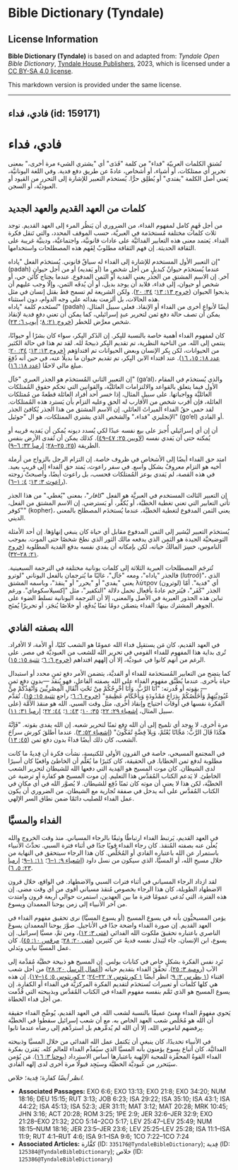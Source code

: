 # Bible Dictionary (Tyndale)

## License Information

**Bible Dictionary (Tyndale)** is based on and adapted from: _Tyndale Open Bible Dictionary_, [Tyndale House Publishers](https://tyndaleopenresources.com/), 2023, which is licensed under a [CC BY-SA 4.0 license](https://creativecommons.org/licenses/by-sa/4.0/legalcode.en).

This markdown version is provided under the same license.



--------------------------------

## فادي، فداء (id: 159171)

فادي، فداء
==========

تُشتق الكلمات العربيّة "فداء" من كلمة "فَدَى" أي "يشتري الشيء مرة أخرى،" بمعنى تحرير أي ممتلكات، أو أشياء، أو أشخاص، عادةً عن طريق دفع فدية. وفي اللغة اليونانيَّة، يَعني أصل الكلمة "يفتدي" أو يُطلِق حرًّا. يُستخدَم التعبير للإشارة إلى التحرر من القيود أو العبوديَّة، أو السجن.

كلمات من العهد القديم والعهد الجديد
-----------------------------------

من أجل فَهمٍ كامل لمفهوم الفداء، من الضروري أن يَنظُر المرء إلى العهد القديم. توجد ثلاث كلمات مختلفة مُستخدَمة في العبريَّة، حسب الموقف المحدد، والتي تَنقل فكرة الفداء. يَعتمد معنى هذه التعابير الفدائيَّة على عادات قانونيَّة، واجتماعيَّة، ودينيَّة غريبة على الثقافة الحديثة. إن فهم الثقافة مطلوبٌ لِفَهم هذه المصطلحات واستخدامها.

إن التعبير الأول المستخدم للإشارة إلى الفداء له سياقٌ قانوني. يُستخدَم الفعل "پاداه" (padah) عندما يُستخدَم حيوانٌ كبديلٍ من أجل شخصٍ ما (أو يَفديه) أو من أجل حيوانٍ آخر. إن الاسم المشتق من الجذر يعني الفدية أو الثمن المدفوع. عندما يحتاج كائن حي، أو شخص أو حيوان، إلى فداء، فلابد أن يوجد بديل، أو أن يُدفَه الثمن، وإلّا وجب عليهم أن يذبحوا الحيوان ([خروج ١٣: ١٣](https://ref.ly/Exod13:13)؛ [٣٤: ٢٠](https://ref.ly/Exod34:20)). ولكن الشريعة لم تسمح قط بقتل إنسان في مثل هذه الحالات، بل ألزمت بفدائه على وجه الدوام، دون استثناء.  
تُستَخدم كلمة "پاداه" (padah) أيضًا لأنواع أخرى من الفداء أو الإنقاذ. فعلى سبيل المثال، يمكن أن تصف حالة دفع ثمن لتحرير عبدٍ إسرائيلي، كما يمكن أن تعني دفع فدية لإنقاذ شخص معرَّض للخطر ([خروج ٢١: ٨](https://ref.ly/Exod21:8)؛ [أيوب ٦: ٢٣](https://ref.ly/Job6:23)).

كان لمفهوم الفداء أهمية خاصة بالنسبة للبِكر. إن الذَكر البِكر، سواء كان بشرًا أو حيوانًا، ينتمي إلى الله. من الناحية النظرية، تم تقديم البِكر ذبيحةً لله. لقد تم هذا في حالة الكثير من الحيوانات، لكن بِكر الإنسان وبعض الحيوانات تم افتداؤهم ([خروج ١٣: ١٣](https://ref.ly/Exod13:13)؛ [٣٤: ٢٠](https://ref.ly/Exod34:20)؛ [عدد ١٨: ١٥، ١٦](https://ref.ly/Num18:15-Num18:16)). عند افتداء الابن البِكر، تم تقديم حيوان ما بديلًا عنه، في حين أنه دُفِعَ مبلغ مالي لاحقًا ([عدد ١٨: ١٦](https://ref.ly/Num18:16)).

إن التعبير الثاني المُستخدَم هو الجذر العبري "جَآل" (ga’al)*،* والذي يُستخدَم في المقام الأول فيما يتعلق بالقواعد والالتزامات العائليَّة، والقوانين التي تحكم حقوق المُمتلكات العائليَّة وواجباتها. على سبيل المثال، إذا خسر أحد أفراد العائلة قطعةً من مُمتلكات العائلة، فإن أقرب شخص من الأقارب له الحق وعليه التزام بأن يَسترد هذه المُمتلكات. لقد حمى حقُ الفداء الميراثَ العائلي. إن الاسم المشتق من هذا الجذر يُكافئ الجذر الإنجليزي "فداء،" والشخص الذي يشتري الممتلكات، هو ال "جوئيل" (go’el) أو الفادي.

أن إن أي إسرائيلي أُجبرَ على بيع نفسه عبدًا لكي يُسدد ديونه يُمكن أن يَفديه قريبه أو يُمكنه حتى أن يَفدي نفسه ([لاويين ٢٥: ٤٧–٤٩](https://ref.ly/Lev25:47-Lev25:49)). كذلك يمكن أن تُفدى الأرض بنفس الطريقة ([٢٥: ٢٥–٢٨](https://ref.ly/Lev25:25-Lev25:28)؛ [إرميا ٣٢: ٦–٩](https://ref.ly/Jer32:6-Jer32:9)).

امتد حق الفداء أيضًا إلى الأشخاص في ظروف خاصة. إن التزام الرجل بالزواج من أرملة أخيه هو التزام معروفٌ بشكل واسع. في سفر راعوث، يَمتد حق الفداء إلى قريبٍ بعيد. في هذه القصة، لم يَفدي بوعز المُمتلكات فحسب، بل راعوث أيضًا، وأصبحتْ زوجته ([راعوث ٣: ١٣](https://ref.ly/Ruth3:13)؛ [٤: ١–٦](https://ref.ly/Ruth4:1-Ruth4:6)).

إن التعبير الثالث المستخدم في العبريَّة هو الفعل "*كافار*"، بمعنى "يُغطي." من هذا الجذر تأتي التعابير التي تعني تغطية الخطيَّة، أو يُكفِّر، أو يَسترضي. إن الاسم المشتق من الفعل، "كوفر" (kopher)*،* يعني الثمن المدفوع لتغطية الخطيَّة، عندما يُستخدَم المصطلح بالمعنى الديني.

يُستخدَم التعبير ليُشير إلى الثمن المدفوع مقابل أي حياة كان ينبغي إنهاؤها. إن أحد الأمثلة التوضيحيَّة الجيدة هو الثمن الذي يدفعه مالك الثور الذي نطحَ شخصًا حتى الموت. بموجب الناموس، خسِرَ المالكُ حياته، لكن بإمكانه أن يفدي نفسه بدفع الفدية المطلوبة ([خروج ٢١: ٢٨–٣٢](https://ref.ly/Exod21:28-Exod21:32)).

تُترجَم المصطلحات العبرية الثلاثة إلى كلمات يونانية مختلفة في الترجمة السبعينية. فالجذر "پاداه"، ومعه "جَآل"، غالبًا ما يُترجمان بالفعل اليوناني "لوترو (*lutroō*)"، الذي يعني "يفدي" أو "يحرر" أو "ينقذ"، وباسمه المشتق λύτρον (لوترون) أي "فدية". أمّا الجذر "كَفَر"، فيُترجم عادةً بأفعال تحمل دلالة "التكفير"، مثل "إكسيلاسكوماي". ورغم تباين هذه الجذور العبرية في الأصل والمعنى، إلا أن الترجمة اليونانية تسلط الضوء على الجوهر المشترك بينها: الفداء يتضمّن دومًا ثمنًا يُدفَع، أو خلاصًا يُنجَز، أو تحريرًا يُمنَح.

الله بصفته الفادي
-----------------

في العهد القديم، كان مَن يستقبِل فداءَ الله عمومًا هو الشعب كليًا، أو الأمة، لا الأفراد. تُرى بداية هذا المفهوم للفداء القومي في تحرير الله للشعب من العبوديَّة في مصر. على الرغم من أنهم كانوا في عبوديَّة، إلا أن إلههم افتداهم ([خروج ٦: ٦](https://ref.ly/Exod6:6)؛ [تثنية ١٥: ١٥](https://ref.ly/Deut15:15)).

كما يتضح من التعابير المُستخدَمة للفداء أو الفديَّة، يتضمن الأمر دفع ثمنٍ محدد أو استبدال حياة بأخرى. عندما يُطَبَّق مفهوم الفداء على الله بصفته الفاعل، فهو يُنقذ —بدون دفع ثمنٍ— بقوته أو قُدرته: "أَنَا الرَّبُّ. وَأَنَا أُخْرِجُكُمْ مِنْ تَحْتِ أَثْقَالِ الْمِصْرِيِّينَ وَأُنْقِذُكُمْ مِنْ عُبُودِيَّتِهِمْ وَأُخَلِّصُكُمْ بِذِرَاعٍ مَمْدُودَةٍ وَبِأَحْكَامٍ عَظِيمَةٍ" ([خروج ٦: ٦](https://ref.ly/Exod6:6)؛ راجع [تثنية ١٥: ١٥](https://ref.ly/Deut15:15)). تُقدَّم الفكرة نفسها في أوقات احتياج وإنقاذ أخرى، مثل وقت السبي. الله هو منقذ الأُمَّة (على سبيل المثال، [إشعياء ٢٩: ٢٢](https://ref.ly/Isa29:22)؛ [٣٥: ١٠](https://ref.ly/Isa35:10)؛ [٤٣: ١](https://ref.ly/Isa43:1)؛ [٤٤: ٢٢](https://ref.ly/Isa44:22)؛ [إرميا ٣١: ١١](https://ref.ly/Jer31:11)).

مرة أخرى، لا يوجد أي تلميح إلى أن الله دفع ثمنًا لتحرير شعبه. إن الله يفدى بقوته. "فَإِنَّهُ هكَذَا قَالَ الرَّبُّ: مَجَّانًا بُعْتُمْ، وَبِلاَ فِضَّةٍ تُفَكُّونَ" ([إشعياء ٥٢: ٣](https://ref.ly/Isa52:3)). عندما أطلقَ كورش سراحَ الشعب، كان ذلك أيضًا فداءً بدون دفع ثمن ([٤٥: ١٣](https://ref.ly/Isa45:13)).

في المجتمع المسيحي، خاصة في القرون الأولى للكنيسة، نشأت فكرة أن فِديةً ما كانت مطلوبة لدفع ثمن الخطايا. في الحقيقة، كان كثيرًا ما يُعَلَّم أن الخاطئ واقعيًا كان أسيرًا لدى الشيطان. كان موت المسيح هو الفِدية التي دفعها الله للشيطان لتحرير الشعب الخاطئ. لا يَدعم الكتاب المُقدَّس هذا التعليم. إن موت المسيح هو كفارة أو ترضية عن الخطيَّة، لكن هذا لا يعني أن موته كان ثمنًا دُفِع للشيطان. لا يُصوَّر الله في أي مكانٍ في الكتاب المُقدَّس على أنه يدخل في صفقة تُجارية مع الشيطان. من الضروري أن يكون عمل الفداء للصليب دائمًا ضمن نطاق السر الإلهي.

الفداء والمسيَّا
----------------

في العهد القديم، يَرتبط الفداء ارتباطًا وثيقًا بالرجاء المسياني. منذ وقت الخروج والله يُعلَن عنه بصفته المُنقذ. كان رجاء الفداء قويًا جدًا في أثناء فترة السبي. تحدَّثَ الأنبياء باستمرار عن الله باعتباره الفادي أو المُخَلِّص. كان هذا الرجاء سيتحقق في النهاية من خلال مسيحِ الله، أو المسيَّا، الذي سيكون من نسل داود ([إشعياء ٩: ١–٦](https://ref.ly/Isa9:1-Isa9:6)؛ [١١: ١–٩](https://ref.ly/Isa11:1-Isa11:9)؛ [إرميا ٢٣: ٥، ٦](https://ref.ly/Jer23:5-Jer23:6)).

لقد ازداد الرجاء المسياني في أثناء فترات السبي والاضطهاد. في الواقع، خلال قرون الاضطهاد الطويلة، كان هذا الرجاء بخصوص مُنقذ مسياني أقوى من أي وقت مضى. إن هذه الفترة، التي تُدعى عمومًا فترة ما بين العهدين، استمرت حوالي أربعة قرون وامتدت من آخر الأنبياء إلى زمن يوحنا المعمدان ويسوع.

يؤمن المسيحيُّون بأنه في يسوع المسيح (أو يسوع المسيَّا) نرى تحقيق مفهوم الفداء في العهد القديم. إن صورة الفداء واضحة جدًا في الأناجيل. صوَّرَ يوحنا المعمدان يسوعَ الناصري باعتباره تحقيقَ ملكوت الله الفدائي ([متى ٣: ١٢](https://ref.ly/Matt3:12))، ومن ثمَّ، مسيَّا إسرائيل. إن يسوع، ابن الإنسان، جاء ليَبذل نفسه فديةً عن كثيرين ([متى ٢٠: ٢٨](https://ref.ly/Matt20:28)؛ [مرقس ١٠: ٤٥](https://ref.ly/Mark10:45)). كان عمل المسيَّا نيابي وبَدلي.

تَرِد نفس الفكرة بشكلٍ خاص في كتابات بولس. إن المسيح هو ذبيحة خطيَّة مُقدَّمة إلى الآب ([رومية ٣: ٢٥](https://ref.ly/Rom3:25)). تحقَّقَ الفداء بتقديم حياته ([أعمال الرسل ٢٠: ٢٨](https://ref.ly/Acts20:28)) من أجل شعب اقتناء ([١ بطرس ٢: ٩](https://ref.ly/1Pet2:9)؛ انظر أيضًا [١ كورنثوس ٧: ٢٢–٢٤](https://ref.ly/1Cor7:22-1Cor7:24)؛ [٢ كورنثوس ٥: ١٤–١٧](https://ref.ly/2Cor5:14-2Cor5:17)). إن هذه هي كلها كلمات أو تعبيرات تُستخدَم لتقديم الفكرة المركزيَّة في الفداء أو الكفارة. إن يسوع المسيح هو الذي تَمَّم بنفسه مفهوم الفداء في الكتاب المُقدَّس وبذبيحته التي قُدِّمت من أجل فداء الخطاة.

يَحوي مفهومُ الفداء معنىً عميقًا بالنسبة لشعب الله. في العهد القديم، يُوضِّح الفداء حقيقة أن الله هو مُخَلِّص شعب العهد الخاص به. مع أن شعب إسرائيل سقطوا في الخطيَّة بِرفضهم لناموس الله، إلا أن الله لم يُدمِّرهم بل استردَّهم إلى رضاه عندما تابوا.

في الأنبياء تحديدًا، كان ينبغي أن يَكتمل عمل الله الفدائي من خلال المسيَّا وذبيحته الفدائيَّة. كان أتباع يسوع يؤمنون بأنه المسيَّا الذي سيُقدِّم الفداء للعالم كله. يَقترن بفكرة الفداء القوةُ المحفِّزة للمحبة الإلهية باعتبارها أساس الاسترداد ([يوحنا ٣: ١٦](https://ref.ly/John3:16)). مَن يُؤمن سيَتحرر من عُبوديَّة الخطيَّة وسيَجِد قبولًا مرة أخرى لدى إلهه الفادي.

*انظر أيضًا* كفارة؛ فِدية؛ خلاص.

* **Associated Passages:** EXO 6:6; EXO 13:13; EXO 21:8; EXO 34:20; NUM 18:16; DEU 15:15; RUT 3:13; JOB 6:23; ISA 29:22; ISA 35:10; ISA 43:1; ISA 44:22; ISA 45:13; ISA 52:3; JER 31:11; MAT 3:12; MAT 20:28; MRK 10:45; JHN 3:16; ACT 20:28; ROM 3:25; 1PE 2:9; JER 32:6–JER 32:9; EXO 21:28–EXO 21:32; 2CO 5:14–2CO 5:17; LEV 25:47–LEV 25:49; NUM 18:15–NUM 18:16; JER 23:5–JER 23:6; LEV 25:25–LEV 25:28; ISA 11:1–ISA 11:9; RUT 4:1–RUT 4:6; ISA 9:1–ISA 9:6; 1CO 7:22–1CO 7:24
* **Associated Articles:** كفَّارة (ID: `335176@TyndaleBibleDictionary`); فِدية (ID: `125384@TyndaleBibleDictionary`); خلاص (ID: `125386@TyndaleBibleDictionary`)

